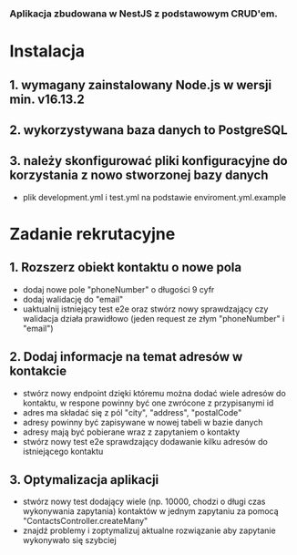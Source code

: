 ### Aplikacja zbudowana w NestJS z podstawowym CRUD'em.

# **Instalacja**

## 1. wymagany zainstalowany Node.js w wersji min. v16.13.2
## 2. wykorzystywana baza danych to PostgreSQL
## 3. należy skonfigurować pliki konfiguracyjne do korzystania z nowo stworzonej bazy danych
  - plik development.yml i test.yml na podstawie enviroment.yml.example

# **Zadanie rekrutacyjne**

## 1. Rozszerz obiekt kontaktu o nowe pola
  - dodaj nowe pole "phoneNumber" o długości 9 cyfr
  - dodaj walidację do "email"
  - uaktualnij istniejący test e2e oraz stwórz nowy sprawdzający czy walidacja działa prawidłowo (jeden request ze złym "phoneNumber" i "email")

## 2. Dodaj informacje na temat adresów w kontakcie
  - stwórz nowy endpoint dzięki któremu można dodać wiele adresów do kontaktu, w respone powinny być one zwrócone z przypisanymi id
  - adres ma składać się z pól "city", "address", "postalCode"
  - adresy powinny być zapisywane w nowej tabeli w bazie danych
  - adresy mają być pobierane wraz z zapytaniem o kontakty
  - stwórz nowy test e2e sprawdzający dodawanie kilku adresów do istniejącego kontaktu

## 3. Optymalizacja aplikacji
  - stwórz nowy test dodający wiele (np. 10000, chodzi o długi czas wykonywania zapytania) kontaktów w jednym zapytaniu za pomocą "ContactsController.createMany"
  - znajdź problemy i zoptymalizuj aktualne rozwiązanie aby zapytanie wykonywało się szybciej
